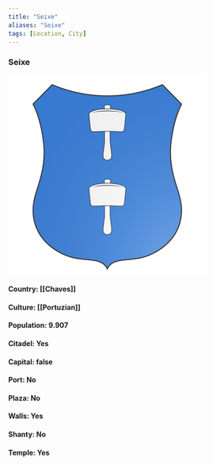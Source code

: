 ```yaml
---
title: "Seixe"
aliases: "Seixe"
tags: [Location, City]
---
```

### Seixe
![](attachment/cb9ae2fc835e8bff956f3563b3095d25.svg)

#### Country: [[Chaves]]

#### Culture: [[Portuzian]]

#### Population: 9.907

#### Citadel: Yes

#### Capital: false

#### Port: No

#### Plaza: No

#### Walls: Yes

#### Shanty: No

#### Temple: Yes


